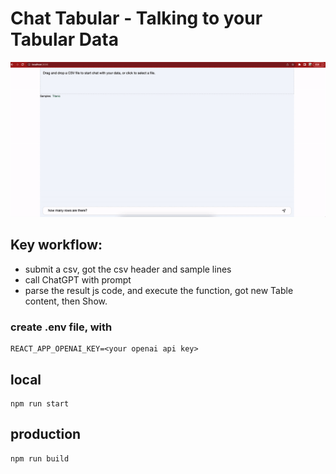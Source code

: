 # Chat Tabular - Talking to your Tabular Data

![chat-tabular](./chat-tabular.gif)

## Key workflow:
- submit a csv, got the csv header and sample lines
- call ChatGPT with prompt
- parse the result js code, and execute the function, got new Table content, then Show.

### create .env file, with 
```
REACT_APP_OPENAI_KEY=<your openai api key>
```

## local
```
npm run start
```


## production
```
npm run build
```